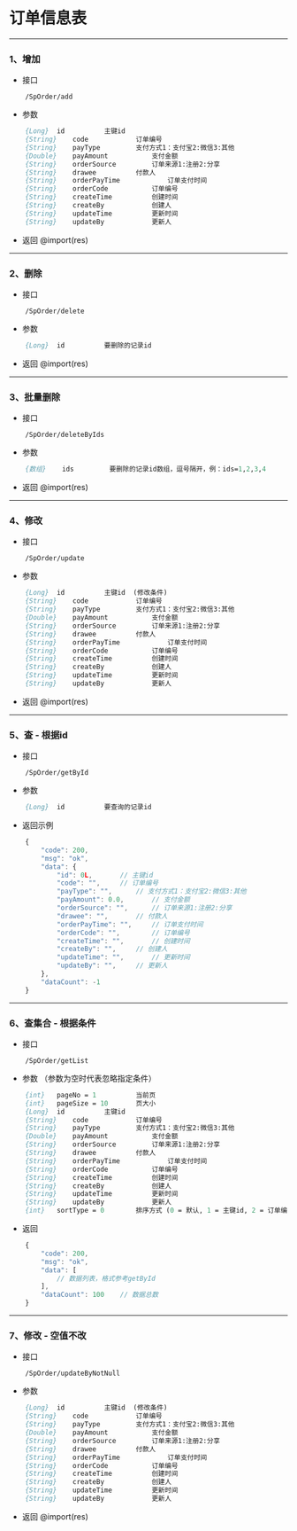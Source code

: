 # 订单信息表


---
### 1、增加
- 接口
``` api
	/SpOrder/add
```
- 参数
``` p
	{Long}	id			主键id 
	{String}	code			订单编号 
	{String}	payType			支付方式1：支付宝2:微信3:其他 
	{Double}	payAmount			支付金额 
	{String}	orderSource			订单来源1:注册2:分享 
	{String}	drawee			付款人 
	{String}	orderPayTime			订单支付时间 
	{String}	orderCode			订单编号 
	{String}	createTime			创建时间 
	{String}	createBy			创建人 
	{String}	updateTime			更新时间 
	{String}	updateBy			更新人 
```
- 返回 
@import(res)


--- 
### 2、删除
- 接口
``` api
	/SpOrder/delete
```
- 参数
``` p
	{Long}	id			要删除的记录id
```
- 返回
@import(res)


---
### 3、批量删除
- 接口
``` api
	/SpOrder/deleteByIds
```
- 参数
``` p
	{数组}	ids			要删除的记录id数组，逗号隔开，例：ids=1,2,3,4
```
- 返回
@import(res)


---
### 4、修改
- 接口
``` api
	/SpOrder/update
```
- 参数
``` p
	{Long}	id			主键id  (修改条件)
	{String}	code			订单编号 
	{String}	payType			支付方式1：支付宝2:微信3:其他 
	{Double}	payAmount			支付金额 
	{String}	orderSource			订单来源1:注册2:分享 
	{String}	drawee			付款人 
	{String}	orderPayTime			订单支付时间 
	{String}	orderCode			订单编号 
	{String}	createTime			创建时间 
	{String}	createBy			创建人 
	{String}	updateTime			更新时间 
	{String}	updateBy			更新人 
```
- 返回
@import(res)


---
### 5、查 - 根据id
- 接口
```  api 
	/SpOrder/getById
```
- 参数
``` p
	{Long}	id			要查询的记录id
```
- 返回示例
``` js
	{
		"code": 200,
		"msg": "ok",
		"data": {
			"id": 0L,		// 主键id
			"code": "",		// 订单编号
			"payType": "",		// 支付方式1：支付宝2:微信3:其他
			"payAmount": 0.0,		// 支付金额
			"orderSource": "",		// 订单来源1:注册2:分享
			"drawee": "",		// 付款人
			"orderPayTime": "",		// 订单支付时间
			"orderCode": "",		// 订单编号
			"createTime": "",		// 创建时间
			"createBy": "",		// 创建人
			"updateTime": "",		// 更新时间
			"updateBy": "",		// 更新人
		},
		"dataCount": -1
	}
```


---
### 6、查集合 - 根据条件
- 接口
``` api
	/SpOrder/getList
```
- 参数 （参数为空时代表忽略指定条件）
``` p
	{int}	pageNo = 1			当前页
	{int}	pageSize = 10		页大小 
	{Long}	id			主键id 
	{String}	code			订单编号 
	{String}	payType			支付方式1：支付宝2:微信3:其他 
	{Double}	payAmount			支付金额 
	{String}	orderSource			订单来源1:注册2:分享 
	{String}	drawee			付款人 
	{String}	orderPayTime			订单支付时间 
	{String}	orderCode			订单编号 
	{String}	createTime			创建时间 
	{String}	createBy			创建人 
	{String}	updateTime			更新时间 
	{String}	updateBy			更新人 
	{int}	sortType = 0		排序方式 (0 = 默认, 1 = 主键id, 2 = 订单编号, 3 = 支付方式1：支付宝2:微信3:其他, 4 = 支付金额, 5 = 订单来源1:注册2:分享, 6 = 付款人, 7 = 订单支付时间, 8 = 订单编号, 9 = 创建时间, 10 = 创建人, 11 = 更新时间, 12 = 更新人)
```
- 返回 
``` js
	{
		"code": 200,
		"msg": "ok",
		"data": [
			// 数据列表，格式参考getById 
		],
		"dataCount": 100	// 数据总数
	}
```




---
### 7、修改 - 空值不改
- 接口
``` api
	/SpOrder/updateByNotNull
```
- 参数
``` p
	{Long}	id			主键id  (修改条件)
	{String}	code			订单编号 
	{String}	payType			支付方式1：支付宝2:微信3:其他 
	{Double}	payAmount			支付金额 
	{String}	orderSource			订单来源1:注册2:分享 
	{String}	drawee			付款人 
	{String}	orderPayTime			订单支付时间 
	{String}	orderCode			订单编号 
	{String}	createTime			创建时间 
	{String}	createBy			创建人 
	{String}	updateTime			更新时间 
	{String}	updateBy			更新人 
```
- 返回
@import(res)







